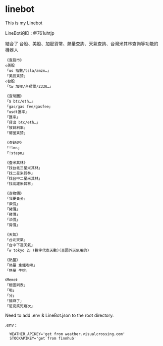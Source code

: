 # linebot
This is my Linebot

LineBot的ID : @761uhtjp


結合了 台股、美股、加密貨幣、熱量查詢、天氣查詢、台灣米其林查詢等功能的機器人

    《查股市》
    ◇美股
    「us 指數/tsla/amzn…」
    「美股貪婪」
    ◇台股
    「tw 加權/台積電/2330…」

    《查幣圈》
    「$ btc/eth…」
    「gas/gas fee/gasfee」
    「usdt匯率」
    「匯率」
    「貸出 btc/eth…」
    「放貸利率」
    「幣圈貪婪」

    《查鏈遊》
    「!lms」
    「!stepn」

    《查米其林》
    「找台北三星米其林」
    「找二星米其林」
    「找台中二星米其林」
    「找高雄米其林」

    《查物價》
    「我要黃金」
    「蛋價」
    「豬價」
    「雞價」
    「油價」
    「房價」

    《天氣》
    「台北天氣」
    「台中下週天氣」
    「w tokyo 2」(數字代表天數)(查國外天氣用的)

    《熱量》
    「熱量 拿鐵咖啡」
    「熱量 牛排」

    《Meme》
    「梗圖列表」
    「啪」
    「分」
    「腳麻了」
    「尼克笑死幾次」



Need to add .env & LineBot.json to the root directory.


.env :

      WEATHER_APIKEY='get from weather.visualcrossing.com'
      STOCKAPIKEY='get from finnhub'
